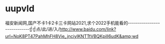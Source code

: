 # uupvld
福安新闻网,国产不卡1卡2卡三卡网站2021,求个2022手机能看的----------------------------☝☝点/此/进/入/http://www.baidu.com/link?url=NoK8PT47PahMhFH8Vie_jnciyIKNTTtVBQKpill6udK&amp;wd
